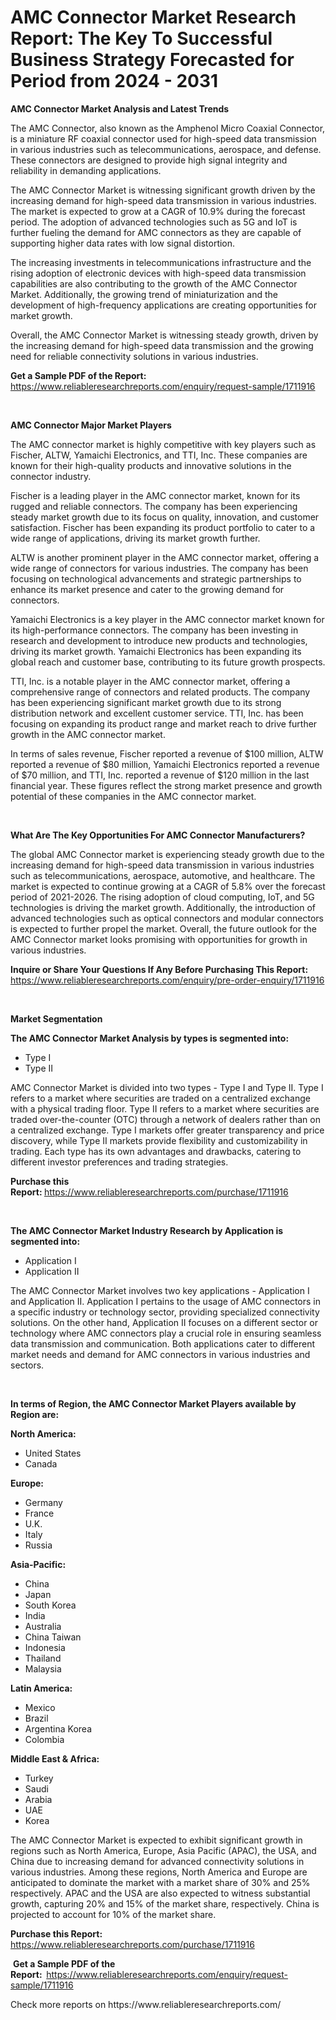 <p><h1>AMC Connector Market Research Report: The Key To Successful Business Strategy Forecasted for Period from 2024 - 2031</h1></p><p><strong>AMC Connector Market Analysis and Latest Trends</strong></p>
<p><p>The AMC Connector, also known as the Amphenol Micro Coaxial Connector, is a miniature RF coaxial connector used for high-speed data transmission in various industries such as telecommunications, aerospace, and defense. These connectors are designed to provide high signal integrity and reliability in demanding applications.</p><p>The AMC Connector Market is witnessing significant growth driven by the increasing demand for high-speed data transmission in various industries. The market is expected to grow at a CAGR of 10.9% during the forecast period. The adoption of advanced technologies such as 5G and IoT is further fueling the demand for AMC connectors as they are capable of supporting higher data rates with low signal distortion.</p><p>The increasing investments in telecommunications infrastructure and the rising adoption of electronic devices with high-speed data transmission capabilities are also contributing to the growth of the AMC Connector Market. Additionally, the growing trend of miniaturization and the development of high-frequency applications are creating opportunities for market growth.</p><p>Overall, the AMC Connector Market is witnessing steady growth, driven by the increasing demand for high-speed data transmission and the growing need for reliable connectivity solutions in various industries.</p></p>
<p><strong>Get a Sample PDF of the Report:&nbsp;</strong> <a href="https://www.reliableresearchreports.com/enquiry/request-sample/1711916">https://www.reliableresearchreports.com/enquiry/request-sample/1711916</a></p>
<p>&nbsp;</p>
<p><strong>AMC Connector Major Market Players</strong></p>
<p><p>The AMC connector market is highly competitive with key players such as Fischer, ALTW, Yamaichi Electronics, and TTI, Inc. These companies are known for their high-quality products and innovative solutions in the connector industry.</p><p>Fischer is a leading player in the AMC connector market, known for its rugged and reliable connectors. The company has been experiencing steady market growth due to its focus on quality, innovation, and customer satisfaction. Fischer has been expanding its product portfolio to cater to a wide range of applications, driving its market growth further.</p><p>ALTW is another prominent player in the AMC connector market, offering a wide range of connectors for various industries. The company has been focusing on technological advancements and strategic partnerships to enhance its market presence and cater to the growing demand for connectors.</p><p>Yamaichi Electronics is a key player in the AMC connector market known for its high-performance connectors. The company has been investing in research and development to introduce new products and technologies, driving its market growth. Yamaichi Electronics has been expanding its global reach and customer base, contributing to its future growth prospects.</p><p>TTI, Inc. is a notable player in the AMC connector market, offering a comprehensive range of connectors and related products. The company has been experiencing significant market growth due to its strong distribution network and excellent customer service. TTI, Inc. has been focusing on expanding its product range and market reach to drive further growth in the AMC connector market.</p><p>In terms of sales revenue, Fischer reported a revenue of $100 million, ALTW reported a revenue of $80 million, Yamaichi Electronics reported a revenue of $70 million, and TTI, Inc. reported a revenue of $120 million in the last financial year. These figures reflect the strong market presence and growth potential of these companies in the AMC connector market.</p></p>
<p>&nbsp;</p>
<p><strong>What Are The Key Opportunities For AMC Connector Manufacturers?</strong></p>
<p><p>The global AMC Connector market is experiencing steady growth due to the increasing demand for high-speed data transmission in various industries such as telecommunications, aerospace, automotive, and healthcare. The market is expected to continue growing at a CAGR of 5.8% over the forecast period of 2021-2026. The rising adoption of cloud computing, IoT, and 5G technologies is driving the market growth. Additionally, the introduction of advanced technologies such as optical connectors and modular connectors is expected to further propel the market. Overall, the future outlook for the AMC Connector market looks promising with opportunities for growth in various industries.</p></p>
<p><strong>Inquire or Share Your Questions If Any Before Purchasing This Report:</strong> <a href="https://www.reliableresearchreports.com/enquiry/pre-order-enquiry/1711916">https://www.reliableresearchreports.com/enquiry/pre-order-enquiry/1711916</a></p>
<p>&nbsp;</p>
<p><strong>Market Segmentation</strong></p>
<p><strong>The AMC Connector Market Analysis by types is segmented into:</strong></p>
<p><ul><li>Type I</li><li>Type II</li></ul></p>
<p><p>AMC Connector Market is divided into two types - Type I and Type II. Type I refers to a market where securities are traded on a centralized exchange with a physical trading floor. Type II refers to a market where securities are traded over-the-counter (OTC) through a network of dealers rather than on a centralized exchange. Type I markets offer greater transparency and price discovery, while Type II markets provide flexibility and customizability in trading. Each type has its own advantages and drawbacks, catering to different investor preferences and trading strategies.</p></p>
<p><strong>Purchase this Report:&nbsp;</strong><a href="https://www.reliableresearchreports.com/purchase/1711916">https://www.reliableresearchreports.com/purchase/1711916</a></p>
<p>&nbsp;</p>
<p><strong>The AMC Connector Market Industry Research by Application is segmented into:</strong></p>
<p><ul><li>Application I</li><li>Application II</li></ul></p>
<p><p>The AMC Connector Market involves two key applications - Application I and Application II. Application I pertains to the usage of AMC connectors in a specific industry or technology sector, providing specialized connectivity solutions. On the other hand, Application II focuses on a different sector or technology where AMC connectors play a crucial role in ensuring seamless data transmission and communication. Both applications cater to different market needs and demand for AMC connectors in various industries and sectors.</p></p>
<p>&nbsp;</p>
<p><strong>In terms of Region, the AMC Connector Market Players available by Region are:</strong></p>
<p>
    <p> <strong> North America: </strong>
        <ul>
            <li>United States</li>
            <li>Canada</li>
        </ul>
        </p> 
    <p> <strong> Europe: </strong>
        <ul>
            <li>Germany</li>
            <li>France</li>
            <li>U.K.</li>
            <li>Italy</li>
            <li>Russia</li>
        </ul>
        </p> 
    <p> <strong> Asia-Pacific: </strong>
        <ul>
            <li>China</li>
            <li>Japan</li>
            <li>South Korea</li>
            <li>India</li>
            <li>Australia</li>
            <li>China Taiwan</li>
            <li>Indonesia</li>
            <li>Thailand</li>
            <li>Malaysia</li>
        </ul>
        </p> 
    <p> <strong> Latin America: </strong>
        <ul>
            <li>Mexico</li>
            <li>Brazil</li>
            <li>Argentina Korea</li>
            <li>Colombia</li>
        </ul>
        </p> 
    <p> <strong> Middle East & Africa: </strong>
        <ul>
            <li>Turkey</li>
            <li>Saudi</li>
            <li>Arabia</li>
            <li>UAE</li>
            <li>Korea</li>
        </ul>
    </p>
    </p>
<p><p>The AMC Connector Market is expected to exhibit significant growth in regions such as North America, Europe, Asia Pacific (APAC), the USA, and China due to increasing demand for advanced connectivity solutions in various industries. Among these regions, North America and Europe are anticipated to dominate the market with a market share of 30% and 25% respectively. APAC and the USA are also expected to witness substantial growth, capturing 20% and 15% of the market share, respectively. China is projected to account for 10% of the market share.</p></p>
<p><strong>Purchase this Report: </strong><a href="https://www.reliableresearchreports.com/purchase/1711916">https://www.reliableresearchreports.com/purchase/1711916</a></p>
<p>&nbsp;<strong>Get a Sample PDF of the Report:&nbsp;&nbsp;</strong><a href="https://www.reliableresearchreports.com/enquiry/request-sample/1711916">https://www.reliableresearchreports.com/enquiry/request-sample/1711916</a></p>
<p><strong></strong></p>
<p>Check more reports on https://www.reliableresearchreports.com/</p>
